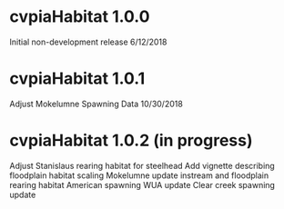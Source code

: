 # cvpiaHabitat 1.0.0
Initial non-development release 6/12/2018
# cvpiaHabitat 1.0.1
Adjust Mokelumne Spawning Data 10/30/2018
# cvpiaHabitat 1.0.2 (in progress)
Adjust Stanislaus rearing habitat for steelhead
Add vignette describing floodplain habitat scaling
Mokelumne update instream and floodplain rearing habitat
American spawning WUA update
Clear creek spawning update


